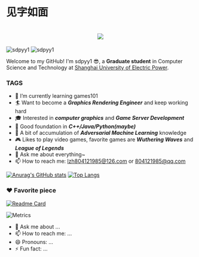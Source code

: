 # 见字如面
<h1 align="center"> <a href="https://sunguoqi.com/"> <img src="https://readme-typing-svg.herokuapp.com/?lines=Welcome;sdpyy1祝您今天愉快;print(%22Hello%2C%20World!%22);console.log(%22Hello%2C%20World!%22)&center=true&size=27"> </a> </h1>


![sdpyy1](https://img.shields.io/badge/Hello-Sweat%20World-orange)
![sdpyy1](https://komarev.com/ghpvc/?username=sdpyy1)

Welcome to my GitHub! I'm sdpyy1 😎, a &zwnj;**Graduate student**&zwnj; in Computer Science and Technology at [Shanghai University of Electric Power](https://www.shiep.edu.cn/).

### TAGS
* 🌱 I’m currently learning games101 
* 🏄 Want to become a ***Graphics Rendering Engineer*** and keep working hard
* 🎓 Interested in ***computer graphics*** and ***‌Game Server Development‌***
* 🚬 Good foundation in ***C++/Java/Python(maybe)***
* 🙈 A bit of accumulation of ***Adversarial Machine Learning*** knowledge
* 🎮 Likes to play video games, favorite games are ***Wuthering Waves*** and ***League of Legends***
* 💬 Ask me about everything~
* 📫 How to reach me: lzh804121985@126.com  or 804121985@qq.com


[![Anurag's GitHub stats](https://github-readme-stats.vercel.app/api?username=sdpyy1&show_icons=true&theme=tokyonight)](https://github.com/sdpyy1/github-readme-stats)
[![Top Langs](https://github-readme-stats.vercel.app/api/top-langs/?username=sdpyy1&theme=tokyonight&layout=compact)](https://github.com/sdpyy1/github-readme-stats)

### ❤️ Favorite piece     
[![Readme Card](https://github-readme-stats.vercel.app/api/pin/?username=sdpyy1&repo=CppLearn&show_icons=true&theme=tokyonight)](https://github.com/sdpyy1/github-readme-stats)


![Metrics](https://metrics.lecoq.io/sdpyy1?template=classic&habits=1&discussions=1&base=header%2C%20activity%2C%20community%2C%20repositories%2C%20metadata&base.indepth=false&base.hireable=false&base.skip=false&habits=false&habits.from=200&habits.days=14&habits.facts=true&habits.charts=false&habits.charts.type=classic&habits.trim=false&habits.languages.limit=8&habits.languages.threshold=0%25&discussions=false&discussions.categories=true&discussions.categories.limit=0&config.timezone=Etc%2FGMT-8)


- 💬 Ask me about ...
- 📫 How to reach me: ...
- 😄 Pronouns: ...
- ⚡ Fun fact: ...
